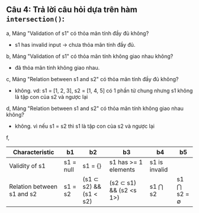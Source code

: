 ## Câu 4: Trả lời câu hỏi dựa trên hàm `intersection()`:

a, Mảng "Validation of s1" có thỏa mãn tính đầy đủ không?
- s1 has invalid input -> chưa thỏa mãn tính đầy đủ.

b, Mảng "Validation of s1" có thỏa mãn tính không giao nhau không?
- đã thỏa mãn tính không giao nhau.

c, Mảng "Relation between s1 and s2" có thỏa mãn tính đầy đủ không?
- không. vd: s1 = [1, 2, 3], s2 = [1, 4, 5] có 1 phần tử chung nhưng s1 không là tập con của s2 và ngược lại

d, Mảng "Relation between s1 and s2" có thỏa mãn tính không giao nhau không?
- không. vì nếu s1 = s2 thì s1 là tập con của s2 và ngược lại

f, 

|Characteristic|b1|b2|b3|b4|b5
|-|-|-|-|-|-|
|Validity of s1|s1 = null|s1 = {}|s1 has >= 1 elements|s1 is invalid|
|Relation between s1 and s2|s1 = s2| (s1 ⊂ s2) && (s1 < s2) | (s2 ⊂ s1) && (s2 <s 1>)| s1 ⋂ s2| s1 ⋂ s2 = ∅ |